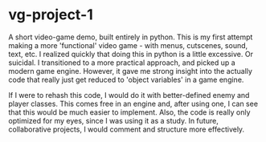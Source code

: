 # vg-project-1
A short video-game demo, built entirely in python.
This is my first attempt making a more 'functional' video game - with menus, cutscenes, sound, text, etc.
I realized quickly that doing this in python is a little excessive. Or suicidal.
I transitioned to a more practical approach, and picked up a modern game engine. 
However, it gave me strong insight into the actually code that really just get reduced to 'object variables' in a game engine.

If I were to rehash this code, I would do it with better-defined enemy and player classes. This comes free in an engine and, 
after using one, I can see that this would be much easier to implement. Also, the code is really only optimized for my eyes, since I was using it as a study. In future, collaborative projects, I would comment and structure more effectively.
